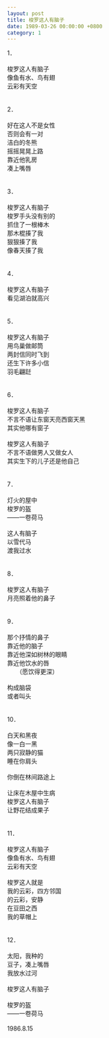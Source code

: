 ```yaml
---
layout: post
title: 梭罗这人有脑子
date: 1989-03-26 00:00:00 +0800
category: 1
---
```


1．<br>
<br>
梭罗这人有脑子<br>
像鱼有水、鸟有翅<br>
云彩有天空<br>
<br>
<br>
2．<br>
<br>
好在这人不是女性<br>
否则会有一对<br>
洁白的冬熊<br>
摇摇晃晃上路<br>
靠近他乳房<br>
凑上嘴唇<br>
<br>
<br>
3．<br>
<br>
梭罗这人有脑子<br>
梭罗手头没有别的<br>
抓住了一根棒木<br>
那木棍揍了我<br>
狠狠揍了我<br>
像春天揍了我<br>
<br>
<br>
4．<br>
<br>
梭罗这人有脑子<br>
看见湖泊就高兴<br>
<br>
<br>
5．<br>
<br>
梭罗这人有脑子<br>
用鸟巢做邮筒<br>
两封信同时飞到<br>
还生下许多小信<br>
羽毛翩跹<br>
<br>
<br>
6．<br>
<br>
梭罗这人有脑子<br>
不言不语让东窗天亮西窗天黑<br>
其实他哪有窗子<br>
<br>
梭罗这人有脑子<br>
不言不语做男人又做女人<br>
其实生下的儿子还是他自己<br>
<br>
<br>
7．<br>
<br>
灯火的屋中<br>
梭罗的盔<br>
——一卷荷马<br>
<br>
这人有脑子<br>
以雪代马<br>
渡我过水<br>
<br>
<br>
8．<br>
<br>
梭罗这人有脑子<br>
月亮照着他的鼻子<br>
<br>
<br>
9．<br>
<br>
那个抒情的鼻子<br>
靠近他的脑子<br>
靠近他深如树林的眼睛<br>
靠近他饮水的唇<br>
　　（愿饮得更深）<br>
<br>
构成脑袋<br>
或者叫头<br>
<br>
<br>
10．<br>
<br>
白天和黑夜<br>
像一白一黑<br>
两只寂静的猫<br>
睡在你肩头<br>
<br>
你倒在林间路途上<br>
<br>
让床在木屋中生病<br>
梭罗这人有脑子<br>
让野花结成果子<br>
<br>
<br>
11．<br>
<br>
梭罗这人有脑子<br>
像鱼有水、鸟有翅<br>
云彩有天空<br>
<br>
梭罗这人就是<br>
我的云彩，四方邻国<br>
的云彩，安静<br>
在豆田之西<br>
我的草帽上<br>
<br>
<br>
12．<br>
<br>
太阳，我种的<br>
豆子，凑上嘴唇<br>
我放水过河<br>
<br>
梭罗这人有脑子<br>
<br>
梭罗的盔<br>
——一卷荷马<br>
<br>
1986.8.15